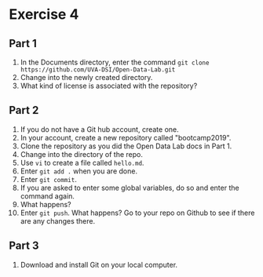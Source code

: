 #  Exercise 4

##  Part 1

1. In the Documents directory, enter the command `git clone https://github.com/UVA-DSI/Open-Data-Lab.git`
2. Change into the newly created directory. 
3. What kind of license is associated with the repository?

## Part 2

1. If you do not have a Git hub account, create one. 
2. In your account, create a new repository called "bootcamp2019".
3. Clone the repository as you did the Open Data Lab docs in Part 1.
4. Change into the directory of the repo. 
5. Use `vi` to create a file called `hello.md`.
6. Enter `git add .` when you are done.
7. Enter `git commit`.
8. If you are asked to enter some global variables, do so and enter the command again.
9. What happens?
10. Enter `git push`. What happens? Go to your repo on Github to see if there are any changes there.

## Part 3

1. Download and install Git on your local computer.
